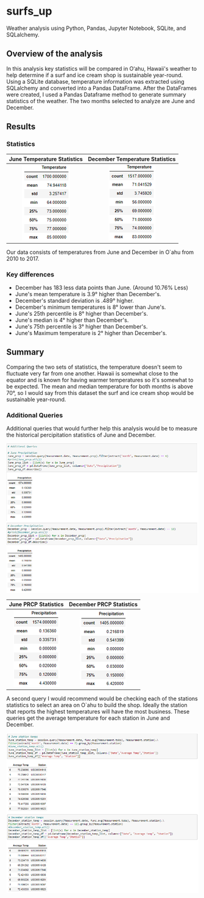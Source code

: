 # surfs_up
Weather analysis using Python, Pandas, Jupyter Notebook, SQLite, and SQLalchemy.

## Overview of the analysis
In this analysis key statistics will be compared in O‘ahu, Hawaii's weather to help determine if a surf and ice cream shop is sustainable year-round. Using a SQLite database, temperature information was extracted using SQLalchemy and converted into a Pandas DataFrame. After the DataFrames were created, I used a Pandas Dataframe method to generate summary statistics of the weather. The two months selected to analyze are June and December.

## Results

### Statistics


June Temperature Statistics          |  December Temperature Statistics
:-------------------------:|:-------------------------:
![June Statistics](/Resources/June_statistics.PNG)  |  ![December Statistics](/Resources/December_statistics.PNG)

Our data consists of temperatures from June and December in O`ahu from 2010 to 2017.

### Key differences
- December has 183 less data points than June. (Around 10.76% Less)
- June's mean temperature is 3.9° higher than December's.
- December's standard deviation is .489° higher.
- December's minimum temperatures is 8° lower than June's.
- June's 25th percentile is 8° higher than December's.
- June's median is 4° higher than December's.
- June's 75th percentile is 3° higher than December's.
- June's Maximum temperature is 2° higher than December's.

## Summary
Comparing the two sets of statistics, the temperature doesn't seem to fluctuate very far from one another. Hawaii is somewhat close to the equator and is known for having warmer temperatures so it's somewhat to be expected. The mean and median temperature for both months is above 70°, so I would say from this dataset the surf and ice cream shop would be sustainable year-round. 

### Additional Queries
Additional queries that would further help this analysis would be to measure the historical percipitation statistics of June and December.

![Prcp](/Resources/Prcp.PNG)

June PRCP Statistics          |  December PRCP Statistics
:-------------------------:|:-------------------------:
![June prcp statistics](/Resources/June_prcp.PNG)  |  ![December prcp statistics](/Resources/December_prcp.PNG)

A second query I would recommend would be checking each of the stations statistics to select an area on O`ahu to build the shop. Ideally the station that reports the highest temperatures will have the most business. These queries get the average temperature for each station in June and December.

![Average station temps](/Resources/Station_avg_temps.PNG)

